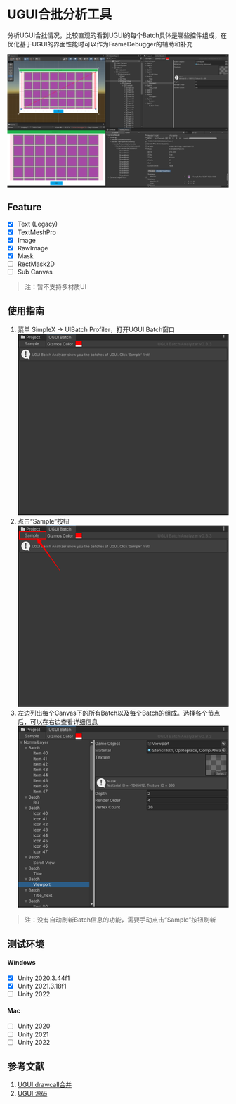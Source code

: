 # UGUI合批分析工具
分析UGUI合批情况，比较直观的看到UGUI的每个Batch具体是哪些控件组成，在优化基于UGUI的界面性能时可以作为FrameDebugger的辅助和补充

![ugui_batch_02.png](https://github.com/simplex86/UIBatchAnalyzer/blob/main/_Doc/Images/ugui_batch_02.png)

## Feature
- [X] Text (Legacy)
- [X] TextMeshPro
- [X] Image
- [X] RawImage
- [X] Mask
- [ ] RectMask2D
- [ ] Sub Canvas
>注：暂不支持多材质UI
## 使用指南
1. 菜单 SimpleX -> UIBatch Profiler，打开UGUI Batch窗口<br>![ugui_batch_03.png](https://github.com/simplex86/UIBatchAnalyzer/blob/main/_Doc/Images/ugui_batch_03.png)
2. 点击“Sample”按钮<br>![ugui_batch_04.png](https://github.com/simplex86/UIBatchAnalyzer/blob/main/_Doc/Images/ugui_batch_04.png)
3. 左边列出每个Canvas下的所有Batch以及每个Batch的组成。选择各个节点后，可以在右边查看详细信息<br>![ugui_batch_05.png](https://github.com/simplex86/UIBatchAnalyzer/blob/main/_Doc/Images/ugui_batch_05.png)
>注：没有自动刷新Batch信息的功能，需要手动点击“Sample”按钮刷新
## 测试环境
#### Windows
- [X] Unity 2020.3.44f1
- [X] Unity 2021.3.18f1
- [ ] Unity 2022
#### Mac
- [ ] Unity 2020
- [ ] Unity 2021
- [ ] Unity 2022
## 参考文献
1. [UGUI drawcall合并](https://blog.csdn.net/akak2010110/article/details/80953370)
2. [UGUI 源码](https://github.com/Unity-Technologies/uGUI)
